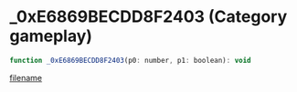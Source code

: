 # _0xE6869BECDD8F2403 (Category gameplay)

```js
function _0xE6869BECDD8F2403(p0: number, p1: boolean): void
```

[filename](_0xE6869BECDD8F2403_m.md ':include')
